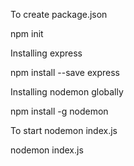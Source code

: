To create package.json


npm init


Installing express


npm install --save express


Installing nodemon globally


npm install -g nodemon


To start  nodemon  index.js


nodemon index.js

